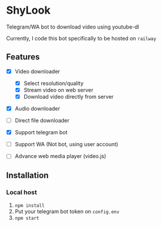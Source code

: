 # ShyLook
Telegram/WA bot to download video using youtube-dl

Currently, I code this bot specifically to be hosted on `railway`  

## Features
- [x] Video downloader
  - [x] Select resolution/quality 
  - [x] Stream video on web server
  - [x] Download video directly from server
- [x] Audio downloader
- [ ] Direct file downloader
- [x] Support telegram bot
- [ ] Support WA (Not bot, using user account)
- [ ] Advance web media player (video.js)


## Installation
### Local host
1. `npm install`
2. Put your telegram bot token on `config.env`
3. `npm start`
